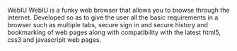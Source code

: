 WebIU
WebIU is a funky web browser that allows you to browse through the internet.
Developed so as to give the user all the basic requirements in a browser such as multiple tabs, secure sign in and secure history and bookmarking of web pages along with compatibility with the latest html5, css3 and javascripit web pages.
